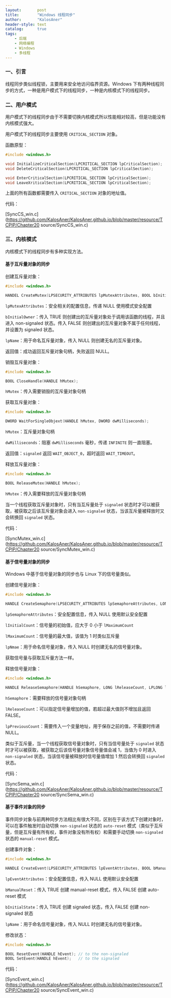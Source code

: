 ```yaml
---
layout:       post
title:        "Windows 线程同步"
author:       "KalosAner"
header-style: text
catalog:      true
tags:
    - 后端
    - 网络编程
    - Windows
    - 多线程
---
```


### 一、引言

线程同步类似线程锁，主要用来安全地访问临界资源。Windows 下有两种线程同步的方式，一种是用户模式下的线程同步，一种是内核模式下的线程同步。

### 二、用户模式

用户模式下的线程同步由于不需要切换内核模式所以性能相对较高，但是功能没有内核模式强大。

用户模式下的线程同步主要使用 `CRITICAL_SECTION` 对象。

函数原型：

```c
#include <windows.h>

void InitializeCriticalSection(LPCRITICAL_SECTION lpCriticalSection);
void DeleteCriticalSection(LPCRITICAL_SECTION lpCriticalSection);

void EnterCriticalSection(LPCRITICAL_SECTION lpCriticalSection);
void LeaveXriticalSection(LPCRITICAL_SECTION lpCriticalSection);
```

上面的所有函数都需要传入 `CRITICAL_SECTION` 对象的地址值。

代码：

[SyncCS_win.c](https://github.com/KalosAner/KalosAner.github.io/blob/master/resource/TCPIP/Chapter20 source/SyncCS_win.c)

### 三、内核模式

内核模式下的线程同步有多种实现方法。

#### 基于互斥量对象的同步

创建互斥量对象：

```c
#include <windows.h>

HANDEL CreateMutex(LPSECURITY_ATTRIBUTES lpMutexAttributes, BOOL bInitialOwner, LPCTSTR lpName);
```

`lpMutexAttributes`：安全相关的配置信息，传递 NULL 使用模式安全配置

`bInitialOwner`：传入 TRUE 则创建出的互斥量对象处于调用该函数的线程，并且进入 non-signaled 状态。传入 FALSE 则创建出的互斥量对象不属于任何线程，并设置为 signaled 状态。

`lpName`：用于命名互斥量对象，传入 NULL 则创建无名的互斥量对象。

返回值：成功返回互斥量对象句柄，失败返回 NULL。

销毁互斥量对象：

```c
#include <windows.h>

BOOL CloseHandle(HANDLE hMutex);
```

`hMutex`：传入需要销毁的互斥量对象句柄

获取互斥量对象：

```c
#include <windows.h>

DWORD WaitForSingleObjext(HANDLE hMutex, DWORD dwMilliseconds);
```

`hMutex`：互斥量对象句柄

`dwMilliseconds`：阻塞 `dwMilliseconds` 毫秒，传递 `INFINITE` 则一直阻塞。

返回值：`signaled` 返回 `WAIT_OBJECT_0`，超时返回 `WAIT_TIMEOUT`。

释放互斥量对象：

```c
#include <windows.h>

BOOL ReleaseMutex(HANDLE hMutex);
```

`hMutex`：传入需要释放的互斥量对象句柄

当一个线程获取互斥量对象时，只有当互斥量处于 `signaled` 状态时才可以被获取，被获取之后该互斥量对象会进入 `non-signaled` 状态，当该互斥量被释放时又会转换回 `signaled` 状态。

代码：

[SyncMutex_win.c](https://github.com/KalosAner/KalosAner.github.io/blob/master/resource/TCPIP/Chapter20 source/SyncMutex_win.c)

#### 基于信号量对象的同步

Windows 中基于信号量对象的同步也与 Linux 下的信号量类似。

创建信号量对象：

```c
#include <windows.h>

HANDLE CreateSemaphore(LPSECURITY_ATTRIBUTES lpSemaphoreAttributes, LONG lInitialCount, LONG lMaximumCount, LPCTSTR lpNmae);
```

`lpSemaphoreAttributes`：安全配置信息，传入 NULL 使用默认安全配置

`lInitialCount`：信号量的初始值，应大于 0 小于 `lMaximumCount`

`lMaximumCount`：信号量的最大值，该值为 1 时类似互斥量

`lpNmae`：用于命名信号量对象，传入 NULL 时创建无名的信号量对象。

获取信号量与获取互斥量方法一样。

释放信号量对象：

```c
#include <windows.h>

HANDLE ReleaseSemaphore(HANDLE hSemaphore, LONG lReleaseCount, LPLONG lpPreviousCount);
```

`hSemaphore`：需要释放的信号量对象句柄

`lReleaseCount`：可以指定信号量增加的值，若超过最大值则不增加且返回 FALSE。

`lpPreviousCount`：需要传入一个变量地址，用于保存之前的值，不需要时传递 NULL。

类似于互斥量，当一个线程获取信号量对象时，只有当信号量处于 `signaled` 状态时才可以被获取，被获取之后该信号量对象信号量值会减 1，当值为 0 时进入 `non-signaled` 状态，当该信号量被释放时信号量值增加 1 然后会转换回 `signaled` 状态。

代码：

[SyncSema_win.c](https://github.com/KalosAner/KalosAner.github.io/blob/master/resource/TCPIP/Chapter20 source/SyncSema_win.c)

#### 基于事件对象的同步

事件同步对象与前两种同步方法相比有很大不同，区别在于该方式下创建对象时，可以在事件触发时自动切换 `non-signaled` 状态的 `auto-reset` 模式（类似于互斥量，但是互斥量有所有权，事件对象没有所有权）和需要手动切换 `non-signaled` 状态的 `manual-reset` 模式。

创建事件对象：

```c
#include <windows.h>

HANDLE CreateEvent(LPSECURITY_ATTRIBUTES lpEventAttributes, BOOL bManualReset, BOOL bInitialState, LPCTSTR lpName);
```

`lpEventAttributes`：安全配置信息，传入 NULL 使用默认安全配置

`bManualReset`：传入 TRUE 创建 manual-reset 模式，传入 FALSE 创建 auto-reset 模式

`bInitialState`：传入 TRUE 创建 signaled 状态，传入 FALSE 创建 non-signaled 状态

`lpName`：用于命名信号量对象，传入 NULL 时创建无名的信号量对象。

修改状态：

```c
#include <windows.h>

BOOL ResetEvent(HANDLE hEvent);	// to the non-signaled
BOOL SetEvent(HANDLE hEvent);	// to the signaled
```

代码：

[SyncEvent_win.c](https://github.com/KalosAner/KalosAner.github.io/blob/master/resource/TCPIP/Chapter20 source/SyncEvent_win.c)
